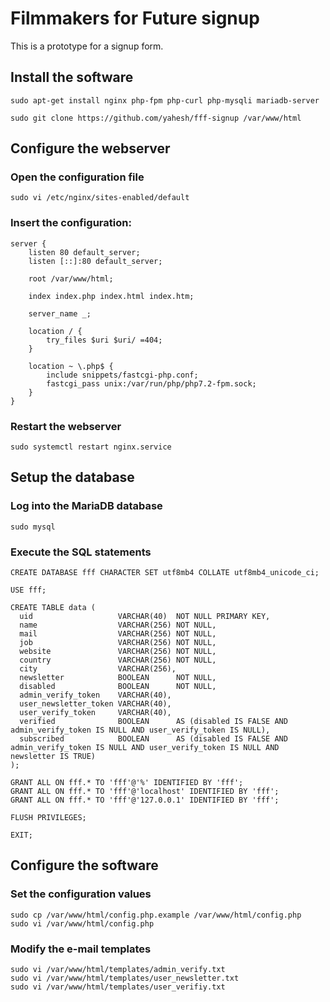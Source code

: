 # Filmmakers for Future signup

This is a prototype for a signup form.

## Install the software

```
sudo apt-get install nginx php-fpm php-curl php-mysqli mariadb-server

sudo git clone https://github.com/yahesh/fff-signup /var/www/html
```

## Configure the webserver

### Open the configuration file

```
sudo vi /etc/nginx/sites-enabled/default 
```

### Insert the configuration:

```
server {
	listen 80 default_server;
	listen [::]:80 default_server;

	root /var/www/html;

	index index.php index.html index.htm;

	server_name _;

	location / {
		try_files $uri $uri/ =404;
	}

	location ~ \.php$ {
		include snippets/fastcgi-php.conf;
		fastcgi_pass unix:/var/run/php/php7.2-fpm.sock;
	}
}
```

### Restart the webserver

```
sudo systemctl restart nginx.service
```

## Setup the database

### Log into the MariaDB database

```
sudo mysql
```

### Execute the SQL statements

```
CREATE DATABASE fff CHARACTER SET utf8mb4 COLLATE utf8mb4_unicode_ci;

USE fff;

CREATE TABLE data (
  uid                   VARCHAR(40)  NOT NULL PRIMARY KEY,
  name                  VARCHAR(256) NOT NULL,
  mail                  VARCHAR(256) NOT NULL, 
  job                   VARCHAR(256) NOT NULL,
  website               VARCHAR(256) NOT NULL,
  country               VARCHAR(256) NOT NULL,
  city                  VARCHAR(256),
  newsletter            BOOLEAN      NOT NULL,
  disabled              BOOLEAN      NOT NULL,
  admin_verify_token    VARCHAR(40),
  user_newsletter_token VARCHAR(40),
  user_verify_token     VARCHAR(40),
  verified              BOOLEAN      AS (disabled IS FALSE AND admin_verify_token IS NULL AND user_verify_token IS NULL),
  subscribed            BOOLEAN      AS (disabled IS FALSE AND admin_verify_token IS NULL AND user_verify_token IS NULL AND newsletter IS TRUE)
);

GRANT ALL ON fff.* TO 'fff'@'%' IDENTIFIED BY 'fff';
GRANT ALL ON fff.* TO 'fff'@'localhost' IDENTIFIED BY 'fff';
GRANT ALL ON fff.* TO 'fff'@'127.0.0.1' IDENTIFIED BY 'fff';

FLUSH PRIVILEGES;

EXIT;
```

## Configure the software

### Set the configuration values

```
sudo cp /var/www/html/config.php.example /var/www/html/config.php
sudo vi /var/www/html/config.php
```

### Modify the e-mail templates

```
sudo vi /var/www/html/templates/admin_verify.txt
sudo vi /var/www/html/templates/user_newsletter.txt
sudo vi /var/www/html/templates/user_verifiy.txt
```
